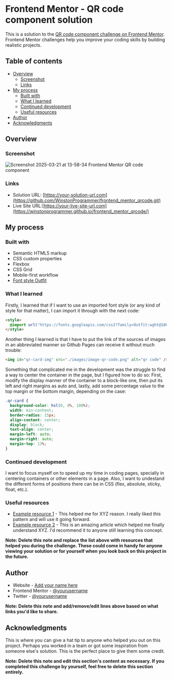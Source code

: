 # Frontend Mentor - QR code component solution

This is a solution to the [QR code component challenge on Frontend Mentor](https://www.frontendmentor.io/challenges/qr-code-component-iux_sIO_H). Frontend Mentor challenges help you improve your coding skills by building realistic projects. 

## Table of contents

- [Overview](#overview)
  - [Screenshot](#screenshot)
  - [Links](#links)
- [My process](#my-process)
  - [Built with](#built-with)
  - [What I learned](#what-i-learned)
  - [Continued development](#continued-development)
  - [Useful resources](#useful-resources)
- [Author](#author)
- [Acknowledgments](#acknowledgments)

## Overview

### Screenshot

![Screenshot 2025-03-21 at 13-58-34 Frontend Mentor QR code component](https://github.com/user-attachments/assets/13115cdc-d6ec-4d9f-aad5-6955469d276f)

### Links

- Solution URL: [https://your-solution-url.com](https://github.com/WinstonProgrammer/frontend_mentor_qrcode.git)
- Live Site URL:[https://your-live-site-url.com](https://winstonprogrammer.github.io/frontend_mentor_qrcode/)

## My process

### Built with

- Semantic HTML5 markup
- CSS custom properties
- Flexbox
- CSS Grid
- Mobile-first workflow
- [Font style Outfit](https://fonts.googleapis.com/css2?family=Outfit:wght@100..900&display=swap)

### What I learned

Firstly, I learned that if I want to use an imported font style (or any kind of style for that matter), I can import it through with the next code:
```html
<style>
  @import url("https://fonts.googleapis.com/css2?family=Outfit:wght@100..900&display=swap");
</style>
```

Another thing I learned is that I have to put the link of the sources of images in an abbreviated manner so Github Pages can receive it without much trouble:
```html
<img id="qr-card-img" src="./images/image-qr-code.png" alt="qr code" />
```

Something that complicated me in the development was the struggle to find a way to center the container in the page, but I figured how to do so: First, modify the display manner of the container to a block-like one, then put its left and right margins as auto and, lastly, add some percentage value to the top margin or the bottom margin, depending on the case:
```css
.qr-card {
  background-color: hsl(0, 0%, 100%);
  width: min-content;
  border-radius: 15px;
  align-content: center;
  display: block;
  text-align: center;
  margin-left: auto;
  margin-right: auto;
  margin-top: 13%;
}
```

### Continued development

I want to focus myself on to speed up my time in coding pages, specially in centering containers or other elements in a page. Also, I want to undestand the different forms of positions there can be in CSS (flex, absolute, sticky, float, etc.).

### Useful resources

- [Example resource 1](https://www.example.com) - This helped me for XYZ reason. I really liked this pattern and will use it going forward.
- [Example resource 2](https://www.example.com) - This is an amazing article which helped me finally understand XYZ. I'd recommend it to anyone still learning this concept.

**Note: Delete this note and replace the list above with resources that helped you during the challenge. These could come in handy for anyone viewing your solution or for yourself when you look back on this project in the future.**

## Author

- Website - [Add your name here](https://www.your-site.com)
- Frontend Mentor - [@yourusername](https://www.frontendmentor.io/profile/yourusername)
- Twitter - [@yourusername](https://www.twitter.com/yourusername)

**Note: Delete this note and add/remove/edit lines above based on what links you'd like to share.**

## Acknowledgments

This is where you can give a hat tip to anyone who helped you out on this project. Perhaps you worked in a team or got some inspiration from someone else's solution. This is the perfect place to give them some credit.

**Note: Delete this note and edit this section's content as necessary. If you completed this challenge by yourself, feel free to delete this section entirely.**
